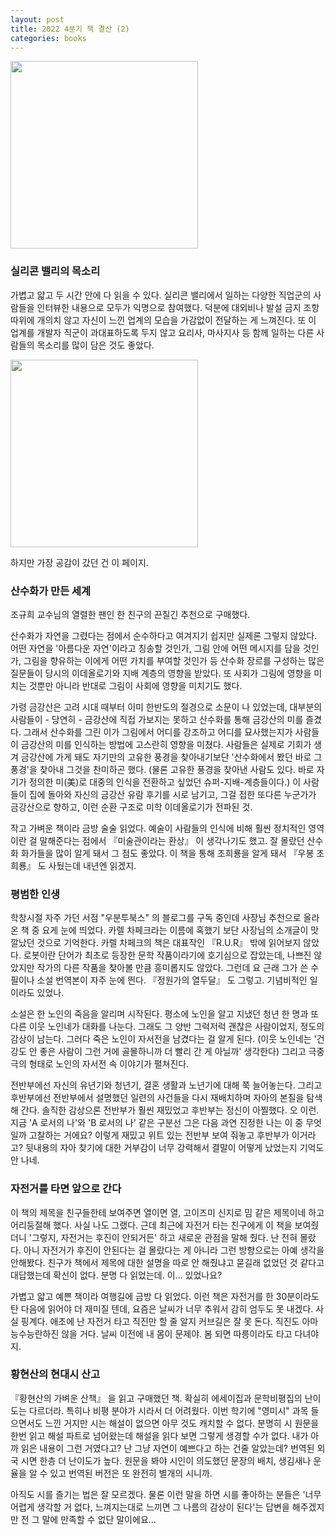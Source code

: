 ```yaml
---
layout: post
title: 2022 4분기 책 결산 (2)
categories: books
---
```


<img src="{{ site.baseurl }}/thumbnails/230125_books/실리콘밸리의목소리.jpeg" width="300" />

### 실리콘 밸리의 목소리

 가볍고 얇고 두 시간 안에 다 읽을 수 있다. 실리콘 밸리에서 일하는 다양한 직업군의 사람들을 인터뷰한 내용으로 모두가 익명으로 참여했다. 덕분에 대외비나 발설 금지 조항 따위에 개의치 않고 자신이 느낀 업계의 모습을 가감없이 전달하는 게 느껴진다. 또 이 업계를 개발자 직군이 과대표하도록 두지 않고 요리사, 마사지사 등 함께 일하는 다른 사람들의 목소리를 많이 담은 것도 좋았다.

<img src="{{ site.baseurl }}/thumbnails/230125_books/실리콘밸리의목소리_스크린샷.jpeg" width="300" />

하지만 가장 공감이 갔던 건 이 페이지.

### 산수화가 만든 세계

조규희 교수님의 열렬한 팬인 한 친구의 끈질긴 추천으로 구매했다. 

산수화가 자연을 그렸다는 점에서 순수하다고 여겨지기 쉽지만 실제론 그렇지 않았다. 어떤 자연을 '아름다운 자연'이라고 칭송할 것인가, 그림 안에 어떤 메시지를 담을 것인가, 그림을 향유하는 이에게 어떤 가치를 부여할 것인가 등 산수화 장르를 구성하는 많은 질문들이 당시의 이데올로기와 지배 계층의 영향을 받았다. 또 사회가 그림에 영향을 미치는 것뿐만 아니라 반대로 그림이 사회에 영향을 미치기도 했다.

가령 금강산은 고려 시대 때부터 이미 한반도의 절경으로 소문이 나 있었는데, 대부분의 사람들이 - 당연히 - 금강산에 직접 가보지는 못하고 산수화를 통해 금강산의 미를 즐겼다. 그래서 산수화를 그린 이가 그림에서 어디를 강조하고 어디를 묘사했는지가 사람들이 금강산의 미를 인식하는 방법에 고스란히 영향을 미쳤다. 사람들은 실제로 기회가 생겨 금강산에 가게 돼도 자기만의 고유한 풍경을 찾아내기보단 '산수화에서 봤던 바로 그 풍경'을 찾아내 그것을 찬미하곤 했다. (물론 고유한 풍경을 찾아낸 사람도 있다. 바로 자기가 정의한 미(美)로 대중의 인식을 전환하고 싶었던 슈퍼-지배-계층들이다.) 이 사람들이 집에 돌아와 자신의 금강산 유람 후기를 시로 남기고, 그걸 접한 또다른 누군가가 금강산으로 향하고, 이런 순환 구조로 미학 이데올로기가 전파된 것. 

작고 가벼운 책이라 금방 술술 읽었다. 예술이 사람들의 인식에 비해 훨씬 정치적인 영역이란 걸 말해준다는 점에서 『미술관이라는 환상』 이 생각나기도 했고. 잘 몰랐던 산수화 화가들을 많이 알게 돼서 그 점도 좋았다. 이 책을 통해 조희룡을 알게 돼서 『우봉 조희룡』 도 사뒀는데 내년엔 읽겠지. 


### 평범한 인생

학창시절 자주 가던 서점 "우분투북스" 의 블로그를 구독 중인데 사장님 추천으로 올라온 책 중 요게 눈에 띄었다. 카렐 차페크라는 이름에 혹했기 보단 사장님의 소개글이 맛깔났던 것으로 기억한다. 카렐 차페크의 책은 대표작인 『R.U.R』 밖에 읽어보지 않았다. 로봇이란 단어가 최초로 등장한 문학 작품이라기에 호기심으로 잡았는데, 나쁘진 않았지만 작가의 다른 작품을 찾아볼 만큼 흥미롭지도 않았다. 그런데 요 근래 그가 쓴 수필이나 소설 번역본이 자주 눈에 띈다. 『정원가의 열두달』 도 그렇고. 기념비적인 일이라도 있었나.

소설은 한 노인의 죽음을 알리며 시작된다. 평소에 노인을 알고 지냈던 청년 한 명과 또다른 이웃 노인네가 대화를 나눈다. 그래도 그 양반 그럭저럭 괜찮은 사람이었지, 정도의 감상이 남는다. 그러다 죽은 노인이 자서전을 남겼다는 걸 알게 된다. (이웃 노인네는 '건강도 안 좋은 사람이 그런 거에 골몰하니까 더 빨리 간 게 아닐까' 생각한다) 그리고 극중극의 형태로 노인의 자서전 속 이야기가 펼쳐진다. 

전반부에선 자신의 유년기와 청년기, 결혼 생활과 노년기에 대해 쭉 늘어놓는다. 그리고 후반부에선 전반부에서 설명했던 일련의 사건들을 다시 재배치하며 자아의 본질을 탐색해 간다. 솔직한 감상으론 전반부가 훨씬 재밌었고 후반부는 정신이 아찔했다. 오 이런. 지금 'A 로서의 나'와 'B 로서의 나' 같은 구분선 그은 다음 과연 진정한 나는 이 중 무엇일까 고찰하는 거에요? 이렇게 재밌고 위트 있는 전반부 보여 줘놓고 후반부가 이거라고?  뒷내용의 자아 찾기에 대한 거부감이 너무 강력해서 결말이 어떻게 났었는지 기억도 안 나네. 

### 자전거를 타면 앞으로 간다

이 책의 제목을 친구들한테 보여주면 열이면 열, 고이즈미 신지로 밈 같은 제목이네 하고 어리둥절해 했다. 사실 나도 그랬다. 근데 최근에 자전거 타는 친구에게 이 책을 보여줬더니 '그렇지, 자전거는 후진이 안되거든' 하고 새로운 관점을 말해 줬다. 난 전혀 몰랐다. 아니 자전거가 후진이 안된다는 걸 몰랐다는 게 아니라 그런 방향으로는 아예 생각을 안해봤다. 친구가 책에서 제목에 대한 설명을 따로 안 해줬냐고 묻길래 없었던 것 같다고 대답했는데 확신이 없다. 분명 다 읽었는데. 이... 있었나요?

가볍고 얇고 예쁜 책이라 여행길에 금방 다 읽었다. 이런 책은 자전거를 한 30분이라도 탄 다음에 읽어야 더 재미질 텐데, 요즘은 날씨가 너무 추워서 감히 엄두도 못 내겠다. 사실 핑계다. 애초에 난 자전거 타고 직진만 할 줄 알지 커브길은 잘 못 돈다. 직진도 아마 능수능란하진 않을 거다. 날씨 이전에 내 몸이 문제야. 봄 되면 따릉이라도 타고 다녀야지. 
 
### 황현산의 현대시 산고

『황현산의 가벼운 산책』 을 읽고 구매했던 책. 확실히 에세이집과 문학비평집의 난이도는 다르더라. 특히나 비평 분야가 시라서 더 어려웠다. 이번 학기에 "영미시" 과목 들으면서도 느낀 거지만 시는 해설이 없으면 아무 것도 캐치할 수 없다. 분명히 시 원문을 한번 읽고 해설 파트로 넘어왔는데 해설을 읽다 보면 그렇게 생경할 수가 없다. 내가 아까 읽은 내용이 그런 거였다고? 난 그냥 자연이 예쁘다고 하는 건줄 알았는데? 번역된 외국 시면 한층 더 난이도가 높다. 원문을 봐야 시인이 의도했던 문장의 배치, 생김새나 운율을 알 수 있고 번역된 버전은 또 완전히 별개의 시니까. 

아직도 시를 즐기는 법은 잘 모르겠다. 물론 이런 말을 하면 시를 좋아하는 분들은 '너무 어렵게 생각할 거 없다, 느껴지는대로 느끼면 그 나름의 감상이 된다'는 답변을 해주겠지만 전 그 말에 만족할 수 없단 말이에요...

